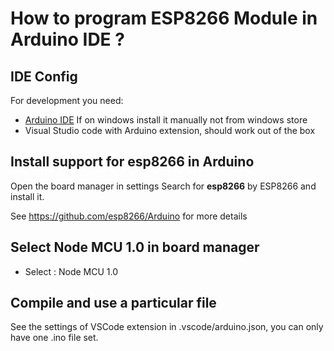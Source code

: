 # How to program ESP8266 Module in Arduino IDE ? 

## IDE Config

For development you need:
- [Arduino IDE](https://www.arduino.cc/en/Main/Software) If on windows install it manually not from windows store
- Visual Studio code with Arduino extension, should work out of the box

## Install support for esp8266 in Arduino

Open the board manager in settings
Search for **esp8266** by ESP8266 and install it.

See https://github.com/esp8266/Arduino for more details

## Select Node MCU 1.0 in board manager

- Select : Node MCU 1.0

## Compile and use a particular file

See the settings of VSCode extension in .vscode/arduino.json, you can only have one .ino file set.
